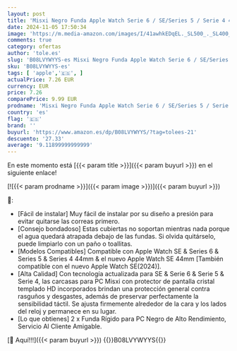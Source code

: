 ```yaml
---
layout: post
title: 'Misxi Negro Funda Apple Watch Serie 6 / SE/Series 5 / Serie 4 44mm con Protector de Pantalla Cristal Templado [2-Piezas]  HD Protección Completa Carcasa para iWatch - Negro'
date: 2024-11-05 17:50:34
image: 'https://m.media-amazon.com/images/I/41awhkEDqEL._SL500_._SL400_.jpg'
comments: true
category: ofertas
author: 'tole.es'
slug: 'B08LVYWYYS-es Misxi Negro Funda Apple Watch Serie 6 / SE/Series 5 /...'
sku: 'B08LVYWYYS-es'
tags: [ 'apple','🇪🇸', ]
actualPrice: 7.26 EUR
currency: EUR
price: 7.26
comparePrice: 9.99 EUR
prodname: 'Misxi Negro Funda Apple Watch Serie 6 / SE/Series 5 / Serie 4 44mm con Protector de Pantalla Cristal Templado [2-Piezas]  HD Protección Completa Carcasa para iWatch - Negro'
country: 'es'
flag: '🇪🇸'
brand: ''
buyurl: 'https://www.amazon.es/dp/B08LVYWYYS/?tag=tolees-21'
descuento: '27.33'
average: '9.11899999999999'
---
```


En este momento está [{{< param title >}}]({{< param buyurl >}}) en el siguiente enlace!

[![{{< param prodname >}}]({{< param image >}})]({{< param buyurl >}})

🔎:

- [Fácil de instalar] Muy fácil de instalar por su diseño a presión para evitar quitarse las correas primero.
- [Consejo bondadoso] Estas cubiertas no soportan mientras nada porque el agua quedará atrapada debajo de las fundas. Si olvida quitárselo, puede limpiarlo con un paño o toallitas.
- [Modelos Compatibles] Compatible con Apple Watch SE & Series 6 & Series 5 & Series 4 44mm & el nuevo Apple Watch SE 44mm [También compatible con el nuevo Apple Watch SE(2024)].
- [Alta Calidad] Con tecnología actualizada para SE & Serie 6 & Serie 5 & Serie 4, las carcasas para PC Misxi con protector de pantalla cristal templado HD incorporados brindan una protección general contra rasguños y desgastes, además de preservar perfectamente la sensibilidad táctil. Se ajusta firmemente alrededor de la cara y los lados del reloj y permanece en su lugar.
- [Lo que obtienes] 2 x Funda Rígido para PC Negro de Alto Rendimiento, Servicio Al Cliente Amigable.

[🛒 Aquí!!!]({{< param buyurl >}})
{{<world>}}B08LVYWYYS{{</world>}}

